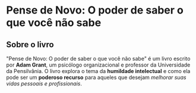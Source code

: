 # Pense de Novo: O poder de saber o que você não sabe

## Sobre o livro
"Pense de Novo: O poder de saber o que você não sabe" é um livro escrito por <b>Adam Grant</b>, um <o>psicólogo organizacional e professor</o> da Universidade da Pensilvânia. O livro explora o tema da <b>humildade intelectual</b> e como ela pode ser um <b>poderoso recurso</b> para aqueles que desejam <i>melhorar suas vidas pessoais e profissionais</i>.

